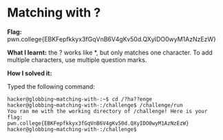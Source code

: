 # Matching with ?

**Flag:** pwn.college{EBKFepfkkyx3fGqVnB6V4gKv50d.QXyIDO0wyM1AzNzEzW}

**What I learnt:** the ? works like *, but only matches one character. To add multiple characters, use multiple question marks.
 
**How I solved it:** 

Typed the following command: 

```
hacker@globbing~matching-with-:~$ cd /?ha??enge
hacker@globbing~matching-with-:/challenge$ /challenge/run
You ran me with the working directory of /challenge! Here is your flag:
pwn.college{EBKFepfkkyx3fGqVnB6V4gKv50d.QXyIDO0wyM1AzNzEzW}
hacker@globbing~matching-with-:/challenge$


```
